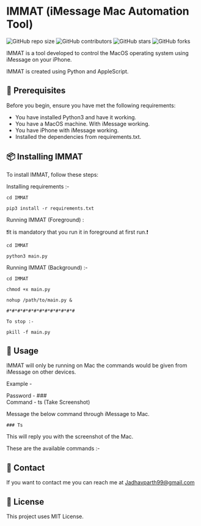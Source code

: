 # IMMAT (iMessage Mac Automation Tool)

<!--- These are examples. See https://shields.io for others or to customize this set of shields. You might want to include dependencies, project status and licence info here --->
![GitHub repo size](https://img.shields.io/github/repo-size/ParthJadhav/IMMAT/)
![GitHub contributors](https://img.shields.io/github/contributors/parthjadhav/IMMAT)
![GitHub stars](https://img.shields.io/github/stars/scottydocs/parthjadhav/IMMAT/?style=social)
![GitHub forks](https://img.shields.io/github/forks/scottydocs/parthjadhav/IMMAT?style=social)

IMMAT is a tool developed to control the MacOS operating system using iMessage on your iPhone.

IMMAT is created using Python and AppleScript.

## 🔖 Prerequisites

Before you begin, ensure you have met the following requirements:
<!--- These are just example requirements. Add, duplicate or remove as required --->
* You have installed Python3 and have it working.
* You have a MacOS machine. With iMessage working.
* You have iPhone with iMessage working.
* Installed the dependencies from requirements.txt.

## 📦 Installing IMMAT

To install IMMAT, follow these steps:

Installing requirements :-
```
cd IMMAT

pip3 install -r requirements.txt
```

Running IMMAT (Foreground) :

❗️It is mandatory that you run it in foreground at first run.❗
```
cd IMMAT

python3 main.py
```

Running IMMAT (Background) :-
```
cd IMMAT

chmod +x main.py

nohup /path/to/main.py &

#*#*#*#*#*#*#*#*#*#*#*#*#

To stop :-

pkill -f main.py
```

## 🦋 Usage

IMMAT will only be running on Mac the commands would be given from iMessage on other devices.

Example - 

Password - ###\
Command - ts (Take Screenshot)

Message the below command through iMessage to Mac.
```
### Ts
```

This will reply you with the screenshot of the Mac.

These are the available commands :-


## 📱 Contact

If you want to contact me you can reach me at Jadhavparth99@gmail.com

## 📄 License
<!--- If you're not sure which open license to use see https://choosealicense.com/--->

This project uses MIT License.
